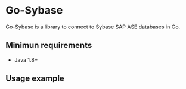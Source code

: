 # Go-Sybase

Go-Sybase is a library to connect to Sybase SAP ASE databases in Go.   

## Minimun requirements

* Java 1.8+

## Usage example
